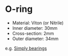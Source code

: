 # O-ring

* Material: Viton (or Nitrile)
* Inner diameter: 30mm
* Cross-section: 2mm
* Outer diameter: 34mm

e.g. [Simply bearings](https://simplybearings.co.uk/shop/p513396/2mm-Section-30mm-Bore-VITON-Rubber-O-Rings/product_info.html)
